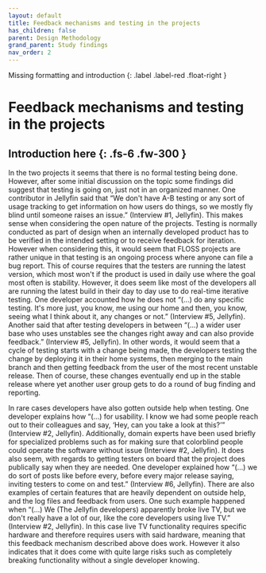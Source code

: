 ```yaml
---
layout: default
title: Feedback mechanisms and testing in the projects
has_children: false
parent: Design Methodology
grand_parent: Study findings
nav_order: 2
---
```

Missing formatting and introduction
{: .label .label-red .float-right }
# Feedback mechanisms and testing in the projects
Introduction here
{: .fs-6 .fw-300 }
---

In the two projects it seems that there is no formal testing being done. However, after some initial discussion on the topic some findings did suggest that testing is going on, just not in an organized manner. One contributor in Jellyfin said that “We don't have A-B testing or any sort of usage tracking to get information on how users do things, so we mostly fly blind until someone raises an issue.” (Interview #1, Jellyfin). This makes sense when considering the open nature of the projects. Testing is normally conducted as part of design when an internally developed product has to be verified in the intended setting or to receive feedback for iteration. However when considering this, it would seem that FLOSS projects are rather unique in that testing is an ongoing process where anyone can file a bug report. This of course requires that the testers are running the latest version, which most won't if the product is used in daily use where the goal most often is stability. However, it does seem like most of the developers all are running the latest build in their day to day use to do real-time iterative testing. One developer accounted how he does not “(...) do any specific testing. It's more just, you know, me using our home and then, you know, seeing what I think about it, any changes or not.” (Interview #5, Jellyfin). Another said that after testing developers in between “(...) a wider user base who uses unstables see the changes right away and can also provide feedback.” (Interview #5, Jellyfin). In other words, it would seem that a cycle of testing starts with a change being made, the developers testing the change by deploying it in their home systems, then merging to the main branch and then getting feedback from the user of the most recent unstable release. Then of course, these changes eventually end up in the stable release where yet another user group gets to do a round of bug finding and reporting.

In rare cases developers have also gotten outside help when testing. One developer explains how “(...) for usability. I know we had some people reach out to their colleagues and say, ‘Hey, can you take a look at this?’” (Interview #2, Jellyfin). Additionally, domain experts have been used briefly for specialized problems such as for making sure that colorblind people could operate the software without issue (Interview #2, Jellyfin). It does also seem, with regards to getting testers on board that the project does publically say when they are needed. One developer explained how “(...) we do sort of posts like before every, before every major release saying, inviting testers to come on and test.” (Interview #6, Jellyfin). There are also examples of certain features that are heavily dependent on outside help, and the log files and feedback from users. One such example happened when “(...) We (The Jellyfin developers) apparently broke live TV, but we don't really have a lot of our, like the core developers using live TV.” (Interview #2, Jellyfin). In this case live TV functionality requires specific hardware and therefore requires users with said hardware, meaning that this feedback mechanism described above does work. However it also indicates that it does come with quite large risks such as completely breaking functionality without a single developer knowing.
